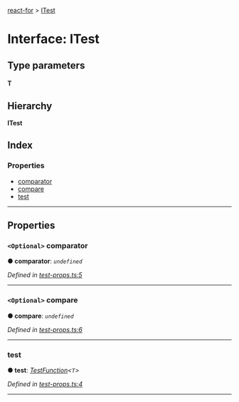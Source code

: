 [react-for](../README.md) > [ITest](../interfaces/itest.md)

# Interface: ITest

## Type parameters
#### T 
## Hierarchy

**ITest**

## Index

### Properties

* [comparator](itest.md#comparator)
* [compare](itest.md#compare)
* [test](itest.md#test)

---

## Properties

<a id="comparator"></a>

### `<Optional>` comparator

**● comparator**: *`undefined`*

*Defined in [test-props.ts:5](https://github.com/MJez29/react-for/blob/e2516b0/src/test-props.ts#L5)*

___
<a id="compare"></a>

### `<Optional>` compare

**● compare**: *`undefined`*

*Defined in [test-props.ts:6](https://github.com/MJez29/react-for/blob/e2516b0/src/test-props.ts#L6)*

___
<a id="test"></a>

###  test

**● test**: *[TestFunction](../#testfunction)<`T`>*

*Defined in [test-props.ts:4](https://github.com/MJez29/react-for/blob/e2516b0/src/test-props.ts#L4)*

___

